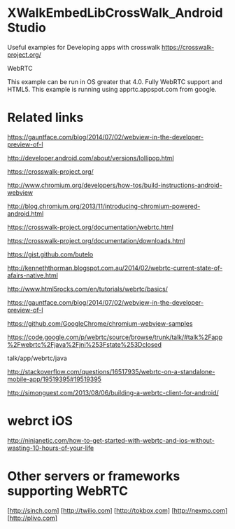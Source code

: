 XWalkEmbedLibCrossWalk_AndroidStudio
====================================

Useful examples for Developing apps with crosswalk https://crosswalk-project.org/


WebRTC

This example can be run in OS greater that 4.0. Fully WebRTC support and HTML5. This example is running using apprtc.appspot.com from google.

Related links
====================================

https://gauntface.com/blog/2014/07/02/webview-in-the-developer-preview-of-l

http://developer.android.com/about/versions/lollipop.html

https://crosswalk-project.org/

http://www.chromium.org/developers/how-tos/build-instructions-android-webview

http://blog.chromium.org/2013/11/introducing-chromium-powered-android.html

https://crosswalk-project.org/documentation/webrtc.html

https://crosswalk-project.org/documentation/downloads.html

https://gist.github.com/butelo

http://kenneththorman.blogspot.com.au/2014/02/webrtc-current-state-of-afairs-native.html

http://www.html5rocks.com/en/tutorials/webrtc/basics/

https://gauntface.com/blog/2014/07/02/webview-in-the-developer-preview-of-l

https://github.com/GoogleChrome/chromium-webview-samples

https://code.google.com/p/webrtc/source/browse/trunk/talk/#talk%2Fapp%2Fwebrtc%2Fjava%2Fjni%253Fstate%253Dclosed

talk/app/webrtc/java

http://stackoverflow.com/questions/16517935/webrtc-on-a-standalone-mobile-app/19519395#19519395

http://simonguest.com/2013/08/06/building-a-webrtc-client-for-android/


webrct iOS
====================================

http://ninjanetic.com/how-to-get-started-with-webrtc-and-ios-without-wasting-10-hours-of-your-life



Other servers or frameworks supporting WebRTC
====================================

[http://sinch.com]
[http://twilio.com]
[http://tokbox.com]
[http://nexmo.com]
[http://plivo.com] 

